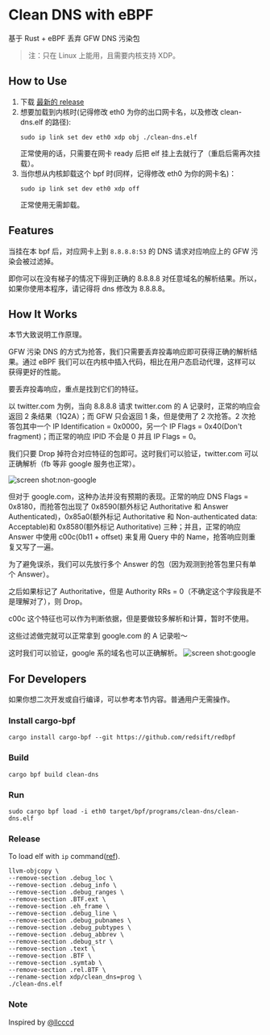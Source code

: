 # Clean DNS with eBPF
基于 Rust + eBPF 丢弃 GFW DNS 污染包

> 注：只在 Linux 上能用，且需要内核支持 XDP。

## How to Use
1. 下载 [最新的 release](https://github.com/ihciah/clean-dns-bpf/releases)
2. 想要加载到内核时(记得修改 eth0 为你的出口网卡名，以及修改 clean-dns.elf 的路径):
    ```
    sudo ip link set dev eth0 xdp obj ./clean-dns.elf
    ```
    正常使用的话，只需要在网卡 ready 后把 elf 挂上去就行了（重启后需再次挂载）。
3. 当你想从内核卸载这个 bpf 时(同样，记得修改 eth0 为你的网卡名)：
    ```
    sudo ip link set dev eth0 xdp off
    ```
    正常使用无需卸载。

## Features
当挂在本 bpf 后，对应网卡上到 `8.8.8.8:53` 的 DNS 请求对应响应上的 GFW 污染会被过滤掉。

即你可以在没有梯子的情况下得到正确的 8.8.8.8 对任意域名的解析结果。所以，如果你使用本程序，请记得将 dns 修改为 8.8.8.8。

## How It Works
本节大致说明工作原理。

GFW 污染 DNS 的方式为抢答，我们只需要丢弃投毒响应即可获得正确的解析结果。通过 eBPF 我们可以在内核中插入代码，相比在用户态启动代理，这样可以获得更好的性能。

要丢弃投毒响应，重点是找到它们的特征。

以 twitter.com 为例，当向 8.8.8.8 请求 twitter.com 的 A 记录时，正常的响应会返回 2 条结果（1Q2A）；而 GFW 只会返回 1 条，但是使用了 2 次抢答。2 次抢答包其中一个 IP Identification = 0x0000，另一个 IP Flags = 0x40(Don't fragment)；而正常的响应 IPID 不会是 0 并且 IP Flags = 0。

我们只要 Drop 掉符合对应特征的包即可。这时我们可以验证，twitter.com 可以正确解析（fb 等非 google 服务也正常）。

![screen shot:non-google](https://i.v2ex.co/z0sMsb1S.png)

但对于 google.com，这种办法并没有预期的表现。正常的响应 DNS Flags = 0x8180，而抢答包出现了 0x8590(额外标记 Authoritative 和 Answer Authenticated)，0x85a0(额外标记 Authoritative 和 Non-authenticated data: Acceptable)和 0x8580(额外标记 Authoritative) 三种；并且，正常的响应 Answer 中使用 c00c(0b11 + offset) 来复用 Query 中的 Name，抢答响应则重复又写了一遍。

为了避免误杀，我们可以先放行多个 Answer 的包（因为观测到抢答包里只有单个 Answer）。

之后如果标记了 Authoritative，但是 Authority RRs = 0（不确定这个字段我是不是理解对了），则 Drop。

c00c 这个特征也可以作为判断依据，但是要做较多解析和计算，暂时不使用。

这些过滤做完就可以正常拿到 google.com 的 A 记录啦～

这时我们可以验证，google 系的域名也可以正确解析。
![screen shot:google](https://i.v2ex.co/0q8nlQi3.png)

## For Developers
如果你想二次开发或自行编译，可以参考本节内容。普通用户无需操作。
### Install cargo-bpf
```
cargo install cargo-bpf --git https://github.com/redsift/redbpf
```

### Build
```
cargo bpf build clean-dns
```

### Run
```
sudo cargo bpf load -i eth0 target/bpf/programs/clean-dns/clean-dns.elf
```

### Release
To load elf with `ip` command([ref](https://github.com/aquarhead/protect-the-rabbit/blob/master/Makefile.toml)).
```
llvm-objcopy \
--remove-section .debug_loc \
--remove-section .debug_info \
--remove-section .debug_ranges \
--remove-section .BTF.ext \
--remove-section .eh_frame \
--remove-section .debug_line \
--remove-section .debug_pubnames \
--remove-section .debug_pubtypes \
--remove-section .debug_abbrev \
--remove-section .debug_str \
--remove-section .text \
--remove-section .BTF \
--remove-section .symtab \
--remove-section .rel.BTF \
--rename-section xdp/clean_dns=prog \
./clean-dns.elf
```

### Note
Inspired by [@llcccd](https://twitter.com/gnodeb/status/1443975021840551941)
